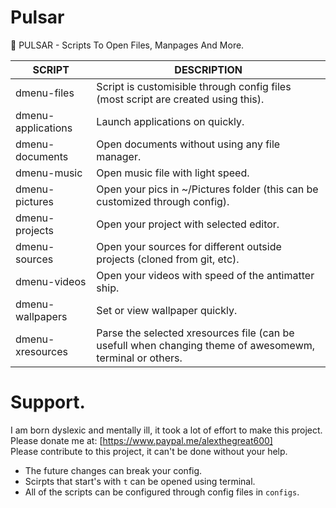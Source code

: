 # Pulsar
🚀 PULSAR - Scripts To Open Files, Manpages And More.

| SCRIPT             | DESCRIPTION                   |
| ------------------ | ----------------------------- |
| dmenu-files        | Script is customisible through config files (most script are created using this). |
| dmenu-applications | Launch applications on quickly. |
| dmenu-documents    | Open documents without using any file manager. |
| dmenu-music        | Open music file with light speed. |
| dmenu-pictures     | Open your pics in ~/Pictures folder (this can be customized through config). |
| dmenu-projects     | Open your project with selected editor. |
| dmenu-sources      | Open your sources for different outside projects (cloned from git, etc). |
| dmenu-videos       | Open your videos with speed of the antimatter ship. |
| dmenu-wallpapers   | Set or view wallpaper quickly. |
| dmenu-xresources   | Parse the selected xresources file (can be usefull when changing theme of awesomewm, terminal or others. |

# Support.

I am born dyslexic and mentally ill, it took a lot of effort to make this project.  
Please donate me at: [https://www.paypal.me/alexthegreat600]  
Please contribute to this project, it can't be done without your help.

- The future changes can break your config.
- Scirpts that start's with `t` can be opened using terminal.
- All of the scripts can be configured through config files in `configs`.
